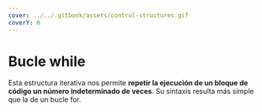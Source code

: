 ```yaml
---
cover: ../../.gitbook/assets/control-structures.gif
coverY: 0
---
```


# Bucle while

Esta estructura iterativa nos permite **repetir la ejecución de un bloque de código un número indeterminado de veces**. Su sintaxis resulta más simple que la de un bucle for.

